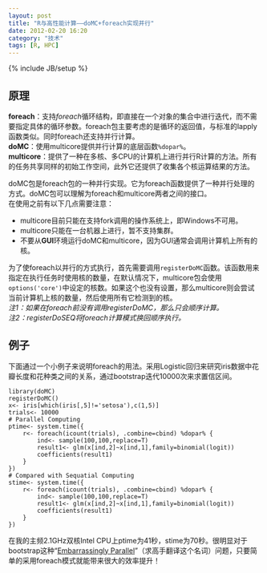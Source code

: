 ```yaml
---
layout: post
title: "R与高性能计算——doMC+foreach实现并行"
date: 2012-02-20 16:20
category: "技术"
tags: [R, HPC]
---
```

{% include JB/setup %}

## 原理
**foreach**：支持*foreach*循环结构，即直接在一个对象的集合中进行迭代，而不需要指定具体的循环参数。foreach包主要考虑的是循环的返回值，与标准的lapply函数类似。同时foreach还支持并行计算。   
**doMC**：使用multicore提供并行计算的底层函数`%dopar%`。   
**multicore**：提供了一种在多核、多CPU的计算机上进行并行R计算的方法。所有的任务共享同样的初始工作空间，此外它还提供了收集各个核运算结果的方法。   

doMC包是foreach包的一种并行实现。它为foreach函数提供了一种并行处理的方式。doMC包可以理解为foreach和multicore两者之间的接口。   
在使用之前有以下几点需要注意：   

- multicore目前只能在支持fork调用的操作系统上，即Windows不可用。
- multicore只能在一台机器上进行，暂不支持集群。
- 不要从**GUI**环境运行doMC和multicore，因为GUI通常会调用计算机上所有的核。

为了使foreach以并行的方式执行，首先需要调用`registerDoMC`函数。该函数用来指定在执行任务时使用核的数量，在默认情况下，multicore包会使用`options('core')`中设定的核数。如果这个也没有设置，那么multicore则会尝试当前计算机上核的数量，然后使用所有它检测到的核。  
*注1：如果在foreach前没有调用registerDoMC，那么只会顺序计算。*  
*注2：registerDoSEQ将foreach计算模式换回顺序执行。*

## 例子
下面通过一个小例子来说明foreach的用法。采用Logistic回归来研究iris数据中花瓣长度和花种类之间的关系，通过bootstrap迭代10000次来求置信区间。

	library(doMC)
	registerDoMC()
	x<- iris[which(iris[,5]!='setosa'),c(1,5)]
	trials<- 10000
	# Parallel Computing
	ptime<- system.time({
		r<- foreach(icount(trials), .combine=cbind) %dopar% {
			ind<- sample(100,100,replace=T)
			result1<- glm(x[ind,2]~x[ind,1],family=binomial(logit))
			coefficients(result1)
		}
	})
	# Compared with Sequatial Computing
	stime<- system.time({
		r<- foreach(icount(trials), .combine=cbind) %dopar% {
			ind<- sample(100,100,replace=T)
			result1<- glm(x[ind,2]~x[ind,1],family=binomial(logit))
			coefficients(result1)
		}
	})

在我的主频2.1GHz双核Intel CPU上ptime为41秒，stime为70秒。很明显对于bootstrap这种“[Embarrassingly Parallel](http://en.wikipedia.org/wiki/Embarrassingly_parallel)”（求高手翻译这个名词）问题，只要简单的采用foreach模式就能带来很大的效率提升！
